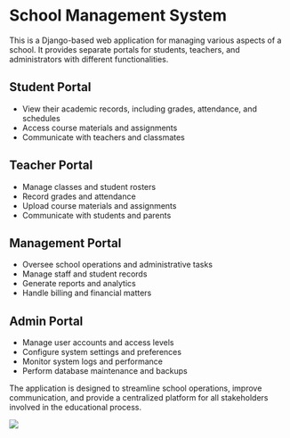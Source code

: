 # School Management System

This is a Django-based web application for managing various aspects of a school. It provides separate portals for students, teachers, and administrators with different functionalities.

## Student Portal

- View their academic records, including grades, attendance, and schedules
- Access course materials and assignments
- Communicate with teachers and classmates

## Teacher Portal

- Manage classes and student rosters
- Record grades and attendance
- Upload course materials and assignments
- Communicate with students and parents

## Management Portal

- Oversee school operations and administrative tasks
- Manage staff and student records
- Generate reports and analytics
- Handle billing and financial matters

## Admin Portal

- Manage user accounts and access levels
- Configure system settings and preferences
- Monitor system logs and performance
- Perform database maintenance and backups

The application is designed to streamline school operations, improve communication, and provide a centralized platform for all stakeholders involved in the educational process.

[![](https://mermaid.ink/img/pako:eNp1lVFvmzAQx79K5Oc2UsCGKpMqRav2lqf0zYksF1zwhoHZZl1V9bvPCYbh-uCJ-53P3P3PnD9Q0ZUC7VGleV9vnp--nduNew7UFHXXNUzxlldCidZeNt61oyPc9u8XjxKqxe9B6ttCs7V_7eRJgY28C1NeFN3gAiZCaNFpMVkZNZZbWUx2Tq1QfcOtuAZ4uLm_f3QpBVYSWGlg4cAigZUFVj59wwwvozqnsZLjXAk79P24ZqyV7ShjspWWsf_ieFdCualkhJ0-wlrZViZyYTroJsaEvgEb-VrZDoIJBFMIYgh6lURbRpIcfAfZsSuHRiyi8boY-CpGqWQb8ZTyvjcRxvS10yrmhCp3epvYkbmjYmzMc0hSzB7oHyneIu5PTKDpDBMIphDEECQQzCCYQ_BhvSXf3S8Ut4Ost4OstIPA7SCuHaDsxPUDkp24dkD6Ev8PBvrOMIFgCkEMQQLBbF21023UsB-yEWYRmjnZCmMuAUrozy8kpVK5mRBSP1SC8maYQDBdz-95Gn2LuNwl92WEep4sB6lnKX3hRmxrq5rA4addkOYMEwgu00R3SAmtuCzdJfJxdZyRrd10PKO9ey25_nVG5_bTreOD7U7vbYH2Vg_iDuluqGq0f-WNcdbQl668J8ldvWqmopS208fxjrpdVZ__AJrJyPQ?type=png)](https://mermaid.live/edit#pako:eNp1lVFvmzAQx79K5Oc2UsCGKpMqRav2lqf0zYksF1zwhoHZZl1V9bvPCYbh-uCJ-53P3P3PnD9Q0ZUC7VGleV9vnp--nduNew7UFHXXNUzxlldCidZeNt61oyPc9u8XjxKqxe9B6ttCs7V_7eRJgY28C1NeFN3gAiZCaNFpMVkZNZZbWUx2Tq1QfcOtuAZ4uLm_f3QpBVYSWGlg4cAigZUFVj59wwwvozqnsZLjXAk79P24ZqyV7ShjspWWsf_ieFdCualkhJ0-wlrZViZyYTroJsaEvgEb-VrZDoIJBFMIYgh6lURbRpIcfAfZsSuHRiyi8boY-CpGqWQb8ZTyvjcRxvS10yrmhCp3epvYkbmjYmzMc0hSzB7oHyneIu5PTKDpDBMIphDEECQQzCCYQ_BhvSXf3S8Ut4Ost4OstIPA7SCuHaDsxPUDkp24dkD6Ev8PBvrOMIFgCkEMQQLBbF21023UsB-yEWYRmjnZCmMuAUrozy8kpVK5mRBSP1SC8maYQDBdz-95Gn2LuNwl92WEep4sB6lnKX3hRmxrq5rA4addkOYMEwgu00R3SAmtuCzdJfJxdZyRrd10PKO9ey25_nVG5_bTreOD7U7vbYH2Vg_iDuluqGq0f-WNcdbQl668J8ldvWqmopS208fxjrpdVZ__AJrJyPQ)
